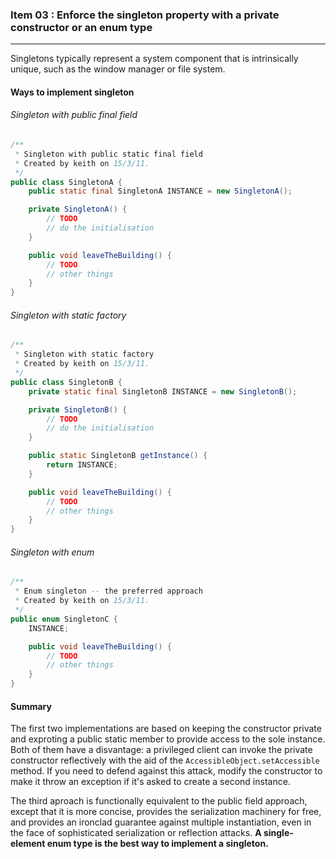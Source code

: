 ### Item 03 : Enforce the singleton property with a private constructor or an enum type

----------

Singletons typically represent a system component that is intrinsically unique, such as the window manager or file system.

#### Ways to implement singleton

###### Singleton with public final field

```java
/**
 * Singleton with public static final field
 * Created by keith on 15/3/11.
 */
public class SingletonA {
    public static final SingletonA INSTANCE = new SingletonA();

    private SingletonA() {
        // TODO
        // do the initialisation
    }

    public void leaveTheBuilding() {
        // TODO
        // other things
    }
}
```

###### Singleton with static factory

```java
/**
 * Singleton with static factory
 * Created by keith on 15/3/11.
 */
public class SingletonB {
    private static final SingletonB INSTANCE = new SingletonB();

    private SingletonB() {
        // TODO
        // do the initialisation
    }

    public static SingletonB getInstance() {
        return INSTANCE;
    }

    public void leaveTheBuilding() {
        // TODO
        // other things
    }
}
```

###### Singleton with enum

```java
/**
 * Enum singleton -- the preferred approach
 * Created by keith on 15/3/11.
 */
public enum SingletonC {
    INSTANCE;

    public void leaveTheBuilding() {
        // TODO
        // other things
    }
}
```

#### Summary

The first two implementations are based on keeping the constructor private and exproting a public static member to provide access to the sole instance. Both of them have a disvantage: a privileged client can invoke the private constructor reflectively with the aid of the `AccessibleObject.setAccessible` method. If you need to defend against this attack, modify the constructor to make it throw an exception if it's asked to create a second instance.

The third aproach is functionally equivalent to the public field approach, except that it is more concise, provides the serialization machinery for free, and provides an ironclad guarantee against multiple instantiation, even in the face of sophisticated serialization or reflection attacks. **A single-element enum type is the best way to implement a singleton.**
